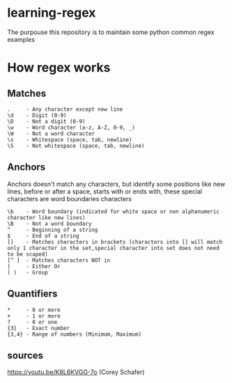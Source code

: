 # learning-regex
The purpouse this repository is to maintain some python common regex examples


# How regex works

## Matches
    .     - Any character except new line
    \d    - Digit (0-9)
    \D    - Not a digit (0-9)
    \w    - Word character (a-z, A-Z, 0-9, _)
    \W    - Not a word character
    \s    - Whitespace (space, tab, newline)
    \S    - Not whitespace (space, tab, newline)

## Anchors
Anchors doesn't match any characters, but identify some positions like
new lines, before or after a space, starts with or ends with,
these special characters are word boundaries characters

    \b    - Word boundary (indicated for white space or non alphanumeric character like new lines)
    \B    - Not a word boundary
    ^     - Beginning of a string
    $     - End of a string
    []    - Matches characters in brackets (characters into [] will match only 1 character in the set,special character into set does not need to be scaped)
    [^ ]  - Matches characters NOT in
    |     - Either Or
    ( )   - Group

## Quantifiers
    *     - 0 or more
    +     - 1 or more
    ?     - 0 or one
    {3}   - Exact number
    {3,4} - Range of numbers (Minimum, Maximum)


## sources

https://youtu.be/K8L6KVGG-7o (Corey Schafer)